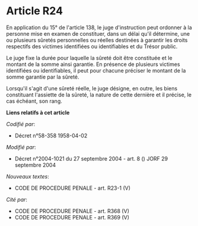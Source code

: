 # Article R24

En application du 15° de l'article 138, le juge d'instruction peut ordonner à la personne mise en examen de constituer, dans
un délai qu'il détermine, une ou plusieurs sûretés personnelles ou réelles destinées à garantir les droits respectifs des
victimes identifiées ou identifiables et du Trésor public.

Le juge fixe la durée pour laquelle la sûreté doit être constituée et le montant de la somme ainsi garantie. En présence de
plusieurs victimes identifiées ou identifiables, il peut pour chacune préciser le montant de la somme garantie par la sûreté.

Lorsqu'il s'agit d'une sûreté réelle, le juge désigne, en outre, les biens constituant l'assiette de la sûreté, la nature de
cette dernière et il précise, le cas échéant, son rang.

**Liens relatifs à cet article**

_Codifié par_:

  - Décret n°58-358 1958-04-02

_Modifié par_:

  - Décret n°2004-1021 du 27 septembre 2004 - art. 8 () JORF 29 septembre 2004

_Nouveaux textes_:

  - CODE DE PROCEDURE PENALE - art. R23-1 (V)

_Cité par_:

  - CODE DE PROCEDURE PENALE - art. R368 (V)
  - CODE DE PROCEDURE PENALE - art. R369 (V)
